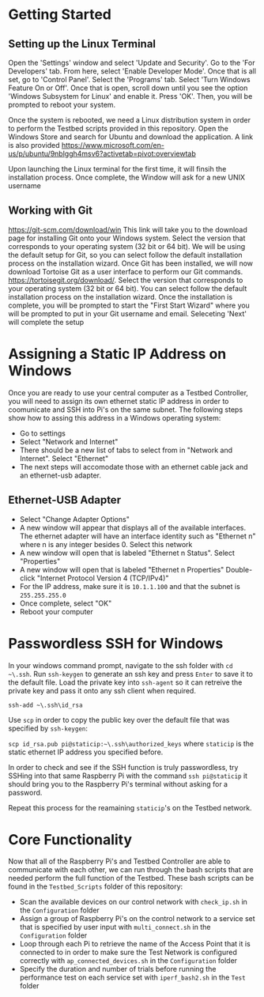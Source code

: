 # Getting Started 
## Setting up the Linux Terminal 
Open the 'Settings' window and select 'Update and Security'.
Go to the 'For Developers' tab. From here, select 'Enable Developer Mode'. 
Once that is all set, go to 'Control Panel'. Select the 'Programs' tab. Select 'Turn Windows Feature On or Off'. Once that is open, scroll down until you see the option 'Windows Subsystem for Linux' and enable it. 
Press 'OK'. Then, you will be prompted to reboot your system. 

Once the system is rebooted, we need a Linux distribution system in order to perform the Testbed scripts provided in this repository. Open the Windows Store and search for Ubuntu and download the application. A link is also provided https://www.microsoft.com/en-us/p/ubuntu/9nblggh4msv6?activetab=pivot:overviewtab 

Upon launching the Linux terminal for the first time, it will finsih the installation process. Once complete, the Window will ask for a new UNIX username 
## Working with Git
https://git-scm.com/download/win This link will take you to the download page for installing Git onto your Windows system. Select the version that corresponds to your operating system (32 bit or 64 bit). We will be using the default setup for Git, so you can select follow the default installation process on the installation wizard. 
Once Git has been installed, we will now download Tortoise Git as a user interface to perform our Git commands. https://tortoisegit.org/download/. Select the version that corresponds to your operating system (32 bit or 64 bit). You can select follow the default installation process on the installation wizard. Once the installation is complete, you will be prompted to start the "First Start Wizard" where you will be prompted to put in your Git username and email. Seleceting 'Next' will complete the setup  

# Assigning a Static IP Address on Windows
Once you are ready to use your central computer as a Testbed Controller, you will need to assign its own ethernet static IP address in order to coomunicate and SSH into Pi's on the same subnet. The following steps show how to assing this address in a Windows operating system:
*  Go to settings 
*  Select "Network and Internet"
*  There should be a new list of tabs to select from in "Network and Internet". Select "Ethernet" 
*  The next steps will accomodate those with an ethernet cable jack and an ethernet-usb adapter. 
## Ethernet-USB Adapter
* Select "Change Adapter Options"
* A new window will appear that displays all of the available interfaces. The ethernet adapter will have an interface identity such as "Ethernet n" where n is any integer besides 0. Select this network
* A new window will open that is labeled "Ethernet n Status". Select "Properties"
* A new window will open that is labeled "Ethernet n Properties" Double-click "Internet Protocol Version 4 (TCP/IPv4)"
* For the IP address, make sure it is `10.1.1.100` and that the subnet is `255.255.255.0`
* Once complete, select "OK"
* Reboot your computer 

# Passwordless SSH for Windows 
In your windows command prompt, navigate to the ssh folder with `cd ~\.ssh`. Run `ssh-keygen` to generate an ssh key and press `Enter` to save it to the default file. Load the private key into `ssh-agent` so it can retreive the private key and pass it onto any ssh client when required.

`ssh-add ~\.ssh\id_rsa`

Use `scp` in order to copy the public key over the default file that was specified by `ssh-keygen`:

`scp id_rsa.pub pi@staticip:~\.ssh\authorized_keys` where `staticip` is the static ethernet IP address you specified before. 

In order to check and see if the SSH function is truly passwordless, try SSHing into that same Raspberry Pi with the command `ssh pi@staticip` it should bring you to the Raspberry Pi's terminal without asking for a password.

Repeat this process for the reamaining `staticip`'s on the Testbed network. 

# Core Functionality 
Now that all of the Raspberry Pi's and Testbed Controller are able to communicate with each other, we can run through the bash scripts that are needed perform the full function of the Testbed. These bash scripts can be found in the `Testbed_Scripts` folder of this repository:
* Scan the available devices on our control network with `check_ip.sh` in the `Configuration` folder 
* Assign a group of Raspberry Pi's on the control network to a service set that is specified by user input with `multi_connect.sh` in the `Configuration` folder
* Loop through each Pi to retrieve the name of the Access Point that it is connected to in order to make sure the Test Network is configured correctly with `ap_connected_devices.sh` in the `Configuration` folder
* Specify the duration and number of trials before running the performance test on each service set with `iperf_bash2.sh` in the `Test` folder
